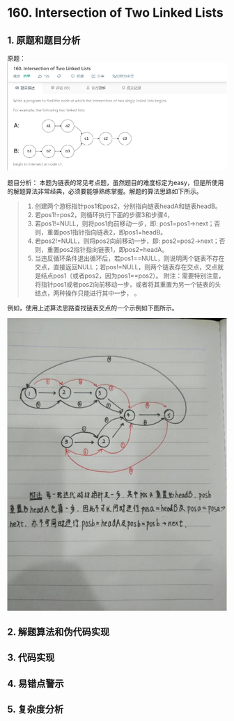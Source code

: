 # 160. Intersection of Two Linked Lists

## 1. 原题和题目分析

原题：
![avatar](https://raw.githubusercontent.com/Happyxianyueveryday/Leetcode-Notebook/master/Linked%20List/160.%20Intersection%20of%20Two%20Linked%20Lists/QQ%E6%88%AA%E5%9B%BE20190224115347.png)

题目分析：
本题为链表的常见考点题，虽然题目的难度标定为easy，但是所使用的解题算法非常经典，必须要能够熟练掌握。解题的算法思路如下所示。
> 1. 创建两个游标指针pos1和pos2，分别指向链表headA和链表headB。
> 2. 若pos1!=pos2，则循环执行下面的步骤3和步骤4，
> 3. 若pos1!=NULL，则将pos1向前移动一步，即: pos1=pos1->next；否则，重置pos1指针指向链表2，即pos1=headB。 
> 4. 若pos2!=NULL，则将pos2向前移动一步，即: pos2=pos2->next；否则，重置pos2指针指向链表1，即pos2=headA。 
> 5. 当违反循环条件退出循环后，若pos1==NULL，则说明两个链表不存在交点，直接返回NULL；若pos!=NULL，则两个链表存在交点，交点就是结点pos1（或者pos2，因为pos1==pos2）。
> 附注：需要特别注意，将指针pos1或者pos2向前移动一步，或者将其重置为另一个链表的头结点，两种操作只能进行其中一步，  。

例如，使用上述算法思路查找链表交点的一个示例如下图所示。

![avatar](https://github.com/Happyxianyueveryday/Leetcode-Notebook/blob/master/Linked%20List/160.%20Intersection%20of%20Two%20Linked%20Lists/QQ%E5%9B%BE%E7%89%8720190224115214.jpg)

## 2. 解题算法和伪代码实现

## 3. 代码实现

## 4. 易错点警示

## 5. 复杂度分析








